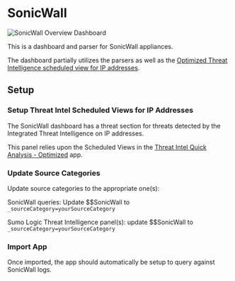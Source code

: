 # SonicWall

![SonicWall Overview Dashboard](https://raw.githubusercontent.com/SumoLogic/sumologic-content/master/SonicWall/Screenshots/sonicwall_overview.png)

This is a dashboard and parser for SonicWall appliances. 

The dashboard partially utilizes the parsers as well as the [Optimized Threat Intelligence scheduled view for IP addresses](https://github.com/SumoLogic/sumologic-content/blob/master/Sumo-Logic-Tools/Threat_Intelligence_Optimized/scheduled-views.txt).


## Setup

### Setup Threat Intel Scheduled Views for IP Addresses

The SonicWall dashboard has a threat section for threats detected by the Integrated Threat Intelligence on IP addresses. 

This panel relies upon the Scheduled Views in the [Threat Intel Quick Analysis - Optimized](https://github.com/SumoLogic/sumologic-content/tree/master/Sumo-Logic-Tools/Threat_Intelligence_Optimized) app.

### Update Source Categories

Update source categories to the appropriate one(s):

SonicWall queries:
Update $$SonicWall to `_sourceCategory=yourSourceCategory` 


Sumo Logic Threat Intelligence panel(s):
update $$SonicWall to `_sourceCategory=yourSourceCategory`


### Import App

Once imported, the app should automatically be setup to query against SonicWall logs.

